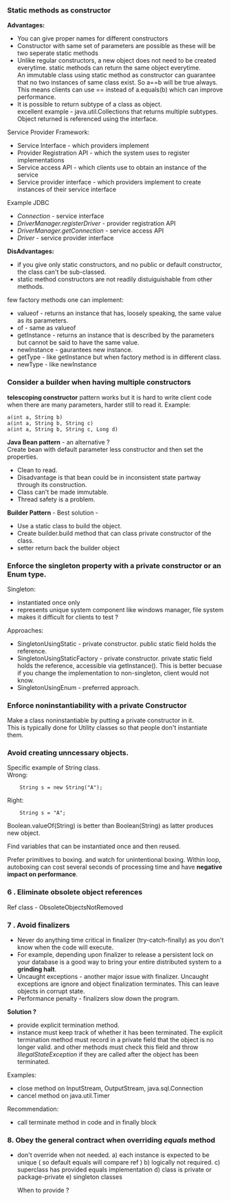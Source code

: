 ### Static methods as constructor

**Advantages:**  
* You can give proper names for different constructors
* Constructor with same set of parameters are possible as these will be two seperate static methods
* Unlike regular constructors, a new object does not need to be created everytime. static methods can return the same object everytime.  
An immutable class using static method as constructor can guarantee that no two instances of same class exist. So a==b will be true always. This means clients can use == instead of a.equals(b) which can improve performance.
* It is possible to return subtype of a class as object.  
excellent example - java.util.Collections that returns multiple subtypes. Object returned is referenced using the interface.

Service Provider Framework:  
* Service Interface - which providers implement
* Provider Registration API - which the system uses to register implementations
* Service access API - which clients use to obtain an instance of the service
* Service provider interface - which providers implement to create instances of their service interface

Example JDBC  
* _Connection_  - service interface
* _DriverManager.registerDriver_ - provider registration API
* _DriverManager.getConnection_ - service access API
* _Driver_ - service provider interface 

**DisAdvantages:**
* if you give only static constructors, and no public or default constructor, the class can't be sub-classed.
* static method constructors are not readily distuiguishable from other methods.

few factory methods one can implement:  
* valueof - returns an instance that has, loosely speaking, the same value as its parameters. 
* of - same as valueof
* getInstance - returns an instance that is described by the parameters but cannot be said to have the same value.
* newInstance - gaurantees new instance.
* getType - like getInstance but when factory method is in different class. 
* newType - like newInstance     

### Consider a builder when having multiple constructors

**telescoping constructor** pattern works but it is hard to write client code when there are many parameters, harder still to read it.
Example:
```
a(int a, String b)
a(int a, String b, String c)
a(int a, String b, String c, Long d)
```

**Java Bean pattern** - an alternative ?   
Create bean with default parameter less constructor and then set the properties.  
* Clean to read.
* Disadvantage is that bean could be in inconsistent state partway through its construction.  
* Class can't be made immutable. 
* Thread safety is a problem.

**Builder Pattern** - Best solution -
* Use a static class to build the object.
* Create builder.build method that can class private constructor of the class.
* setter return back the builder object 
 
### Enforce the singleton property with a private constructor or an Enum type.
Singleton:
* instantiated once only
* represents unique system component like windows manager, file system
* makes it difficult for clients to test ?

Approaches:
* SingletonUsingStatic - private constructor. public static field holds the reference.
* SingletonUsingStaticFactory - private constructor. private static field holds the reference, accessible via getInstance(). This is better becuase if you change the implementation to non-singleton, client would not know.
* SingletonUsingEnum - preferred approach.

### Enforce noninstantiability with a private Constructor
Make a class noninstantiable by putting a private constructor in it.  
This is typically done for Utility classes so that people don't instantiate them.

### Avoid creating unncessary objects.
Specific example of String class.  
Wrong:
```
    String s = new String("A");
``` 
Right:  
```
    String s = "A";
``` 

Boolean.valueOf(String) is better than Boolean(String) as latter produces new object.  

Find variables that can be instantiated once and then reused.  

Prefer primitives to boxing. and watch for unintentional boxing. Within loop, autoboxing can cost several seconds of processing time and have **negative impact on performance**.  

### 6 . Eliminate obsolete object references
Ref class - ObsoleteObjectsNotRemoved

### 7 . Avoid finalizers
* Never do anything time critical in finalizer (try-catch-finally) as you don't know when the code will execute.
* For example, depending upon finalizer to release a persistent lock on your database is a good way to bring your entire distributed system to a **grinding halt**.
* Uncaught exceptions - another major issue with finalizer. Uncaught exceptions are ignore and object finalization terminates. This can leave objects in corrupt state.
* Performance penalty - finalizers slow down the program.

**Solution ?**  
* provide explicit termination method.
* instance must keep track of whether it has been terminated. The explicit termination method must record in a private field that the object is no longer valid.
and other methods must check this field and throw _IllegalStateException_ if they are called after the object has been terminated.

Examples:  
* close method on InputStream, OutputStream, java.sql.Connection
* cancel method on java.util.Timer

Recommendation:  
* call terminate method in code and in finally block

### 8. Obey the general contract when overriding _equals_ method
* don't override when not needed.
    a) each instance is expected to be unique ( so default equals will compare ref )
    b) logically not required.
    c) superclass has provided equals implementation
    d) class is private or package-private
    e) singleton classes
    
    When to provide ?  
    
 